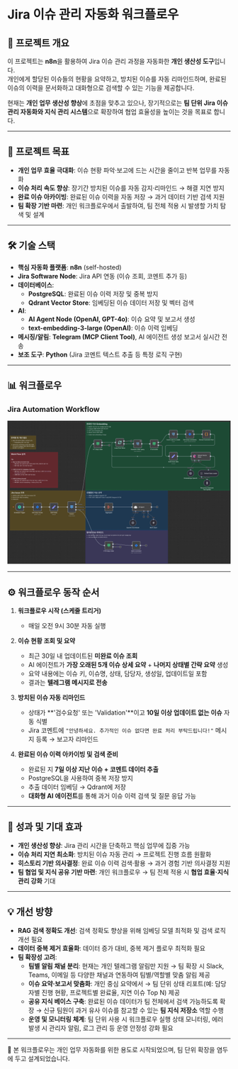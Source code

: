 # Jira 이슈 관리 자동화 워크플로우

## 🌟 프로젝트 개요

이 프로젝트는 **n8n**을 활용하여 Jira 이슈 관리 과정을 자동화한 **개인 생산성 도구**입니다.  
개인에게 할당된 이슈들의 현황을 요약하고, 방치된 이슈를 자동 리마인드하며, 완료된 이슈의 이력을 문서화하고 대화형으로 검색할 수 있는 기능을 제공합니다.  

현재는 **개인 업무 생산성 향상**에 초점을 맞추고 있으나, 장기적으로는 **팀 단위 Jira 이슈 관리 자동화와 지식 관리 시스템**으로 확장하여 협업 효율성을 높이는 것을 목표로 합니다.

---

## 🎯 프로젝트 목표

- **개인 업무 효율 극대화**: 이슈 현황 파악·보고에 드는 시간을 줄이고 반복 업무를 자동화  
- **이슈 처리 속도 향상**: 장기간 방치된 이슈를 자동 감지·리마인드 → 해결 지연 방지  
- **완료 이슈 아카이빙**: 완료된 이슈 이력을 자동 저장 → 과거 데이터 기반 검색 지원  
- **팀 확장 기반 마련**: 개인 워크플로우에서 출발하여, 팀 전체 적용 시 발생할 가치 탐색 및 설계

---

## 🛠️ 기술 스택

- **핵심 자동화 플랫폼**: **n8n** (self-hosted)  
- **Jira Software Node**: Jira API 연동 (이슈 조회, 코멘트 추가 등)  
- **데이터베이스**:
  - **PostgreSQL**: 완료된 이슈 이력 저장 및 중복 방지  
  - **Qdrant Vector Store**: 임베딩된 이슈 데이터 저장 및 벡터 검색  
- **AI**:
  - **AI Agent Node (OpenAI, GPT-4o)**: 이슈 요약 및 보고서 생성  
  - **text-embedding-3-large (OpenAI)**: 이슈 이력 임베딩  
- **메시징/알림**: **Telegram (MCP Client Tool)**, AI 에이전트 생성 보고서 실시간 전송  
- **보조 도구**: **Python** (Jira 코멘트 텍스트 추출 등 특정 로직 구현)  

---

## 📊 워크플로우
### Jira Automation Workflow
![img](https://github.com/gyunih0/n8n_workflows/blob/main/Jira%20Automation%20Management%20Workflow/workflow%20Image.png?raw=true)

---

## ⚙️ 워크플로우 동작 순서

1. **워크플로우 시작 (스케줄 트리거)**  
   - 매일 오전 9시 30분 자동 실행  

2. **이슈 현황 조회 및 요약**  
   - 최근 30일 내 업데이트된 **미완료 이슈 조회**  
   - AI 에이전트가 **가장 오래된 5개 이슈 상세 요약** + **나머지 상태별 간략 요약** 생성  
   - 요약 내용에는 이슈 키, 이슈명, 상태, 담당자, 생성일, 업데이트일 포함  
   - 결과는 **텔레그램 메시지로 전송**  

3. **방치된 이슈 자동 리마인드**  
   - 상태가 **'검수요청' 또는 'Validation'**이고 **10일 이상 업데이트 없는 이슈** 자동 식별  
   - Jira 코멘트에 `"안녕하세요. 추가적인 이슈 없다면 완료 처리 부탁드립니다!"` 메시지 등록 → 보고자 리마인드  

4. **완료된 이슈 이력 아카이빙 및 검색 준비**  
   - 완료된 지 **7일 이상 지난 이슈 + 코멘트 데이터 추출**  
   - PostgreSQL을 사용하여 중복 저장 방지 
   - 추출 데이터 임베딩 → Qdrant에 저장
   - **대화형 AI 에이전트**를 통해 과거 이슈 이력 검색 및 질문 응답 가능  

---

## 🚀 성과 및 기대 효과

- **개인 생산성 향상**: Jira 관리 시간을 단축하고 핵심 업무에 집중 가능  
- **이슈 처리 지연 최소화**: 방치된 이슈 자동 관리 → 프로젝트 진행 흐름 원활화
- **히스토리 기반 의사결정**: 완료 이슈 이력 검색·활용 → 과거 경험 기반 의사결정 지원
- **팀 협업 및 지식 공유 기반 마련**: 개인 워크플로우 → 팀 전체 적용 시 **협업 효율·지식 관리 강화** 기대

---

## 💡 개선 방향

- **RAG 검색 정확도 개선**: 검색 정확도 향상을 위해 임베딩 모델 최적화 및 검색 로직 개선 필요
- **데이터 중복 제거 효율화**: 데이터 증가 대비, 중복 제거 플로우 최적화 필요
- **팀 확장성 고려**:
  - **팀별 알림 채널 분리**: 현재는 개인 텔레그램 알림만 지원 → 팀 확장 시 Slack, Teams, 이메일 등 다양한 채널과 연동하여 팀별/역할별 맞춤 알림 제공
  - **이슈 요약·보고서 맞춤화**: 개인 중심 요약에서 → 팀 단위 상태 리포트(예: 담당자별 진행 현황, 프로젝트별 완료율, 지연 이슈 Top N) 제공
  - **공유 지식 베이스 구축**: 완료된 이슈 데이터가 팀 전체에서 검색 가능하도록 확장 → 신규 팀원이 과거 유사 이슈를 참고할 수 있는 **팀 지식 저장소** 역할 수행
  - **운영 및 모니터링 체계**: 팀 단위 사용 시 워크플로우 실행 상태 모니터링, 에러 발생 시 관리자 알림, 로그 관리 등 운영 안정성 강화 필요

---

📌 본 워크플로우는 개인 업무 자동화를 위한 용도로 시작되었으며, 팀 단위 확장을 염두에 두고 설계되었습니다.
